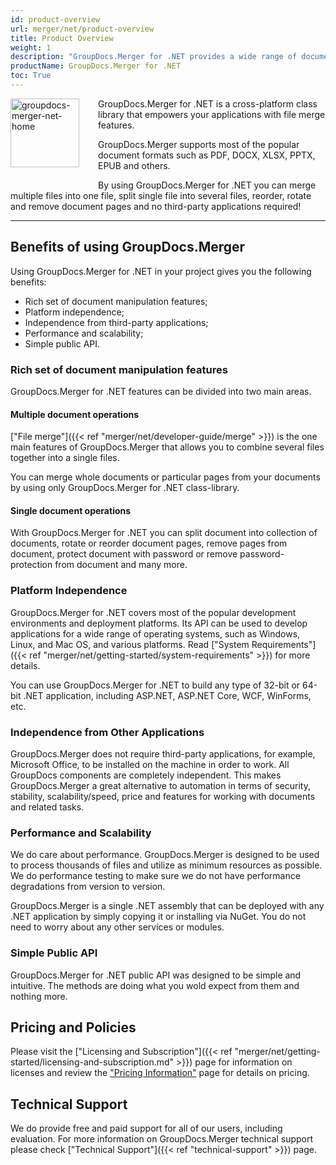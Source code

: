 ```yaml
---
id: product-overview
url: merger/net/product-overview
title: Product Overview
weight: 1
description: "GroupDocs.Merger for .NET provides a wide range of document manipulation features - merge multiple files into one file, split single file to separate files, reorder, rotate and remove document pages without third-party tools."
productName: GroupDocs.Merger for .NET
toc: True
---
```


<img src="/merger/net/images/home.png" alt="groupdocs-merger-net-home" align="left" style="width:110px; margin: 0 30px 30px 0"/>

GroupDocs.Merger for .NET is a cross-platform class library that empowers your applications with file merge features.

GroupDocs.Merger supports most of the popular document formats such as PDF, DOCX, XLSX, PPTX, EPUB and others.

By using GroupDocs.Merger for .NET you can merge multiple files into one file, split single file into several files, reorder, rotate and remove document pages  and no third-party applications required!

------

## Benefits of using GroupDocs.Merger

Using GroupDocs.Merger for .NET in your project gives you the following benefits:

- Rich set of document manipulation features;
- Platform independence;
- Independence from third-party applications;
- Performance and scalability;
- Simple public API.

### Rich set of document manipulation features

GroupDocs.Merger for .NET features can be divided into two main areas.

#### Multiple document operations

["File merge"]({{< ref "merger/net/developer-guide/merge" >}}) is the one main features of GroupDocs.Merger that allows you to combine several files together into a single files.

You can merge whole documents or particular pages from your documents by using only GroupDocs.Merger for .NET class-library.

#### Single document operations

With GroupDocs.Merger for .NET you can split document into collection of documents, rotate or reorder document pages, remove pages from document, protect document with password or remove password-protection from document and many more.

### Platform Independence

GroupDocs.Merger for .NET covers most of the popular development environments and deployment platforms. Its API can be used to develop applications for a wide range of operating systems, such as Windows, Linux, and Mac OS, and various platforms. Read ["System Requirements"]({{< ref "merger/net/getting-started/system-requirements" >}}) for more details.

You can use GroupDocs.Merger for .NET to build any type of 32-bit or 64-bit .NET application, including ASP.NET, ASP.NET Core, WCF, WinForms, etc.

### Independence from Other Applications

GroupDocs.Merger does not require third-party applications, for example, Microsoft Office, to be installed on the machine in order to work. All GroupDocs components are completely independent. This makes GroupDocs.Merger a great alternative to automation in terms of security, stability, scalability/speed, price and features for working with documents and related tasks.

### Performance and Scalability

We do care about performance. GroupDocs.Merger is designed to be used to process thousands of files and utilize as minimum resources as possible. We do performance testing to make sure we do not have performance degradations from version to version.

GroupDocs.Merger is a single .NET assembly that can be deployed with any .NET application by simply copying it or installing via NuGet. You do not need to worry about any other services or modules.

### Simple Public API

GroupDocs.Merger for .NET public API was designed to be simple and intuitive. The methods are doing what you wold expect from them and nothing more.

## Pricing and Policies

Please visit the ["Licensing and Subscription"]({{< ref "merger/net/getting-started/licensing-and-subscription.md" >}}) page for information on licenses and review the ["Pricing Information"](https://purchase.groupdocs.com/pricing/merger/net) page for details on pricing.

## Technical Support

We do provide free and paid support for all of our users, including evaluation. For more information on GroupDocs.Merger technical support please check ["Technical Support"]({{< ref "technical-support" >}}) page.

